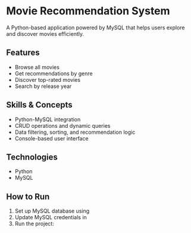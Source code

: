 # Movie Recommendation System

A Python-based application powered by MySQL that helps users explore and discover movies efficiently.

## Features
- Browse all movies
- Get recommendations by genre
- Discover top-rated movies
- Search by release year

## Skills & Concepts
- Python-MySQL integration
- CRUD operations and dynamic queries
- Data filtering, sorting, and recommendation logic
- Console-based user interface

## Technologies
- Python
- MySQL

## How to Run
1. Set up MySQL database using 
2. Update MySQL credentials in 
3. Run the project: 
   
   
